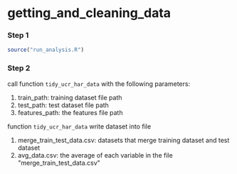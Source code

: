 # getting_and_cleaning_data

### Step 1

```R
source("run_analysis.R")
```



### Step 2

call function `tidy_ucr_har_data` with the following parameters:

1. train_path: training dataset file path
2. test_path: test dataset file path
3. features_path: the features file path

function `tidy_ucr_har_data` write dataset into file

1. merge_train_test_data.csv:  datasets that merge training dataset and test dataset
2. avg_data.csv: the average of each variable in the file "merge_train_test_data.csv"
